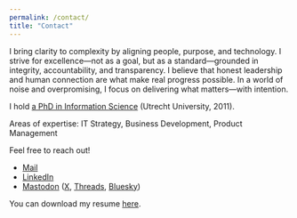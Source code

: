 ```yaml
---
permalink: /contact/
title: "Contact"
---
```


<!-- My role is to empower people, drive growth, and bridge the gaps across complex technical, organizational, and cultural challenges. I thrive on leveraging new technology, guiding clients to navigate and leverage its potential. I believe that vulnerability is a strength and that transparency is essential. These values shape my leadership approach, making me a trusted partner for customers’ strategic IT decisions and a pillar for my teams. -->

I bring clarity to complexity by aligning people, purpose, and technology. I strive for excellence—not as a goal, but as a standard—grounded in integrity, accountability, and transparency. I believe that honest leadership and human connection are what make real progress possible. In a world of noise and overpromising, I focus on delivering what matters—with intention.

I hold [a PhD in Information Science][phdthesis] (Utrecht University, 2011).

Areas of expertise: IT Strategy, Business Development, Product Management

Feel free to reach out!

* [Mail][mail]
* [LinkedIn][linkedin]
* [Mastodon][mastodon] ([X][x], [Threads][threads], [Bluesky][bsky])


[cv]: /assets/cv-hwschuur.pdf
[phdthesis]: https://dspace.library.uu.nl/handle/1874/213256
[sbp]: https://schubergphilis.com/
[mail]: mailto:hwschuur@gmail.com
[x]: https://x.com/hwschuur
[mastodon]: https://mastodon.social/@hwschuur
[threads]: https://www.threads.net/@hwschuur
[bsky]: https://bsky.app/profile/hwschuur.bsky.social
[linkedin]: https://www.linkedin.com/in/hwschuur

You can download my resume [here][cv].
